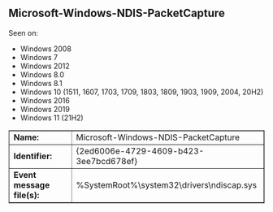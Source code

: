 ## Microsoft-Windows-NDIS-PacketCapture

Seen on:
* Windows 2008
* Windows 7
* Windows 2012
* Windows 8.0
* Windows 8.1
* Windows 10 (1511, 1607, 1703, 1709, 1803, 1809, 1903, 1909, 2004, 20H2)
* Windows 2016
* Windows 2019
* Windows 11 (21H2)

<table border="1" class="docutils">
  <tbody>
    <tr>
      <td><b>Name:</b></td>
      <td>Microsoft-Windows-NDIS-PacketCapture</td>
    </tr>
    <tr>
      <td><b>Identifier:</b></td>
      <td>{2ed6006e-4729-4609-b423-3ee7bcd678ef}</td>
    </tr>
    <tr>
      <td><b>Event message file(s):</b></td>
      <td>%SystemRoot%\system32\drivers\ndiscap.sys</td>
    </tr>
  </tbody>
</table>

&nbsp;

